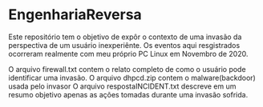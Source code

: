 # EngenhariaReversa

Este repositório tem o objetivo de expôr o contexto de uma invasão da perspectiva de um usuário inexperiênte.
Os eventos aqui resgistrados ocorreram realmente com meu próprio PC Linux em Novembro de 2020.

O arquivo firewall.txt contem o relato completo de como o usuário pode identificar uma invasão.
O arquivo dhpcd.zip contem o malware(backdoor) usada pelo invasor
O arquivo respostaINCIDENT.txt descreve em um resumo objetivo apenas as ações tomadas durante uma invasão sofrida.

